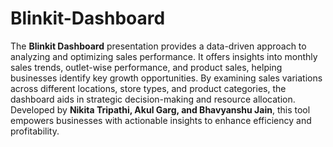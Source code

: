 # Blinkit-Dashboard
The **Blinkit Dashboard** presentation provides a data-driven approach to analyzing and optimizing sales performance. It offers insights into monthly sales trends, outlet-wise performance, and product sales, helping businesses identify key growth opportunities. By examining sales variations across different locations, store types, and product categories, the dashboard aids in strategic decision-making and resource allocation. Developed by **Nikita Tripathi, Akul Garg, and Bhavyanshu Jain**, this tool empowers businesses with actionable insights to enhance efficiency and profitability.
